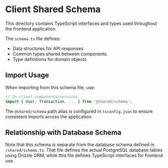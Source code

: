 # Client Shared Schema

This directory contains TypeScript interfaces and types used throughout the frontend application.

The `schema.ts` file defines:
- Data structures for API responses
- Common types shared between components
- Type definitions for domain objects

## Import Usage

When importing from this schema file, use:

```typescript
// In client components/services
import { User, Transaction, ... } from '@shared/schema';
```

The `@shared/schema` path alias is configured in `tsconfig.json` to ensure consistent imports across the application.

## Relationship with Database Schema

Note that this schema is separate from the database schema defined in `/shared/schema.ts`. That file defines the actual PostgreSQL database tables using Drizzle ORM, while this file defines TypeScript interfaces for frontend use.
